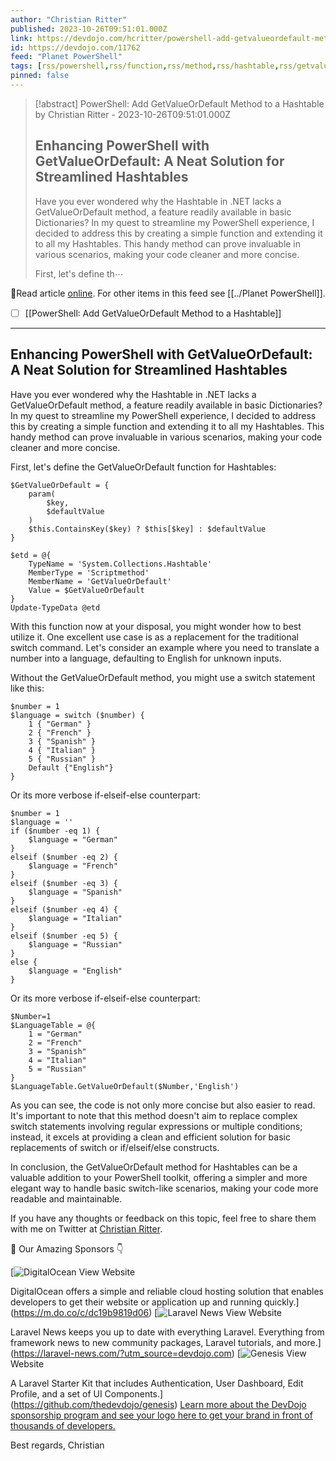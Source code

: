 ```yaml
---
author: "Christian Ritter"
published: 2023-10-26T09:51:01.000Z
link: https://devdojo.com/hcritter/powershell-add-getvalueordefault-method-to-a-hashtable
id: https://devdojo.com/11762
feed: "Planet PowerShell"
tags: [rss/powershell,rss/function,rss/method,rss/hashtable,rss/getvalueordefault]
pinned: false
---
```

> [!abstract] PowerShell: Add GetValueOrDefault Method to a Hashtable by Christian Ritter - 2023-10-26T09:51:01.000Z
> ## Enhancing PowerShell with GetValueOrDefault: A Neat Solution for Streamlined Hashtables
> 
> Have you ever wondered why the Hashtable in .NET lacks a GetValueOrDefault method, a feature readily available in basic Dictionaries? In my quest to streamline my PowerShell experience, I decided to address this by creating a simple function and extending it to all my Hashtables. This handy method can prove invaluable in various scenarios, making your code cleaner and more concise.
> 
> First, let's define th⋯

🔗Read article [online](https://devdojo.com/hcritter/powershell-add-getvalueordefault-method-to-a-hashtable). For other items in this feed see [[../Planet PowerShell]].

- [ ] [[PowerShell꞉ Add GetValueOrDefault Method to a Hashtable]]
- - -
## Enhancing PowerShell with GetValueOrDefault: A Neat Solution for Streamlined Hashtables

Have you ever wondered why the Hashtable in .NET lacks a GetValueOrDefault method, a feature readily available in basic Dictionaries? In my quest to streamline my PowerShell experience, I decided to address this by creating a simple function and extending it to all my Hashtables. This handy method can prove invaluable in various scenarios, making your code cleaner and more concise.

First, let's define the GetValueOrDefault function for Hashtables:

```
$GetValueOrDefault = {
    param(
        $key,
        $defaultValue
    )
    $this.ContainsKey($key) ? $this[$key] : $defaultValue
}

$etd = @{
    TypeName = 'System.Collections.Hashtable'
    MemberType = 'Scriptmethod'
    MemberName = 'GetValueOrDefault'
    Value = $GetValueOrDefault
}
Update-TypeData @etd
```

With this function now at your disposal, you might wonder how to best utilize it. One excellent use case is as a replacement for the traditional switch command. Let's consider an example where you need to translate a number into a language, defaulting to English for unknown inputs.

Without the GetValueOrDefault method, you might use a switch statement like this:

```
$number = 1
$language = switch ($number) {
    1 { "German" }
    2 { "French" }
    3 { "Spanish" }
    4 { "Italian" }
    5 { "Russian" }
    Default {"English"}
}
```

Or its more verbose if-elseif-else counterpart:

```
$number = 1
$language = ''
if ($number -eq 1) {
    $language = "German"
}
elseif ($number -eq 2) {
    $language = "French"
}
elseif ($number -eq 3) {
    $language = "Spanish"
}
elseif ($number -eq 4) {
    $language = "Italian"
}
elseif ($number -eq 5) {
    $language = "Russian"
}
else {
    $language = "English"
}
```

Or its more verbose if-elseif-else counterpart:

```
$Number=1
$LanguageTable = @{
    1 = "German"
    2 = "French"
    3 = "Spanish"
    4 = "Italian"
    5 = "Russian"
}
$LanguageTable.GetValueOrDefault($Number,'English')
```

As you can see, the code is not only more concise but also easier to read. It's important to note that this method doesn't aim to replace complex switch statements involving regular expressions or multiple conditions; instead, it excels at providing a clean and efficient solution for basic replacements of switch or if/elseif/else constructs.

In conclusion, the GetValueOrDefault method for Hashtables can be a valuable addition to your PowerShell toolkit, offering a simpler and more elegant way to handle basic switch-like scenarios, making your code more readable and maintainable.

If you have any thoughts or feedback on this topic, feel free to share them with me on Twitter at [Christian Ritter](https://twitter.com/blackboxcoder/).

🤩 Our Amazing Sponsors 👇

 [![DigitalOcean](https://cdn.devdojo.com/sponsors/digital-ocean.svg) View Website

DigitalOcean offers a simple and reliable cloud hosting solution that enables developers to get their website or application up and running quickly.](https://m.do.co/c/dc19b9819d06) [![Laravel News](https://cdn.devdojo.com/sponsors/laravel-news.svg?image=laravel-news) View Website

Laravel News keeps you up to date with everything Laravel. Everything from framework news to new community packages, Laravel tutorials, and more.](https://laravel-news.com/?utm_source=devdojo.com) [![Genesis](https://cdn.devdojo.com/sponsors/genesis.svg) View Website

A Laravel Starter Kit that includes Authentication, User Dashboard, Edit Profile, and a set of UI Components.](https://github.com/thedevdojo/genesis) [Learn more about the DevDojo sponsorship program and see your logo here to get your brand in front of thousands of developers.](/sponsorship)

Best regards, Christian
